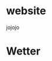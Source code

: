 # website
jojojo

<h1> Wetter </h1>

<p id="weather_text"></p>

<script>
  console.log("Hello world");
  
  var weather_p = document.getElementById("weather_text");
  
  var weather_data;
  
  function getWether(API_data){  
    var t = "Wetter in " + API_data.name + " : " + API_data.weather[0].description;
    console.log(t);
    weather_p.innerHTML =  t;
  }
  
  function fetchWeather(my_lat , my_lon){
      
    var lat = 51.48184;
  
    var lon = 7.216236;
  
  
    var fetch_url= 'https://api.openweathermap.org/data/2.5/weather?lat=' + lat + '6&lon=' + lon + '&appid=d1ffef114ff90bd71199fb1b8d279642';
  
    fetch(fetch_url)
    .then(response => {
      return response.json();
    })
    .then(users => {
      console.log(Wetter);
      console.log(users);
      weather_data = users;
      getWether(users);
    });
  }
  
  fetchWeather();
  
  function fetchLocation(){
    fetch('https://api.openweathermap.org/geo/1.0/direct?q=Bochum&limit=5&appid=d1ffef114ff90bd71199fb1b8d279642')
    .then(response => {
      return response.json();
    })
    .then(users => {
      console.log(Location);
      console.log(users);
    });
  }
  
  fetchLocation();
  
  console.log("pass");
  
</script>
